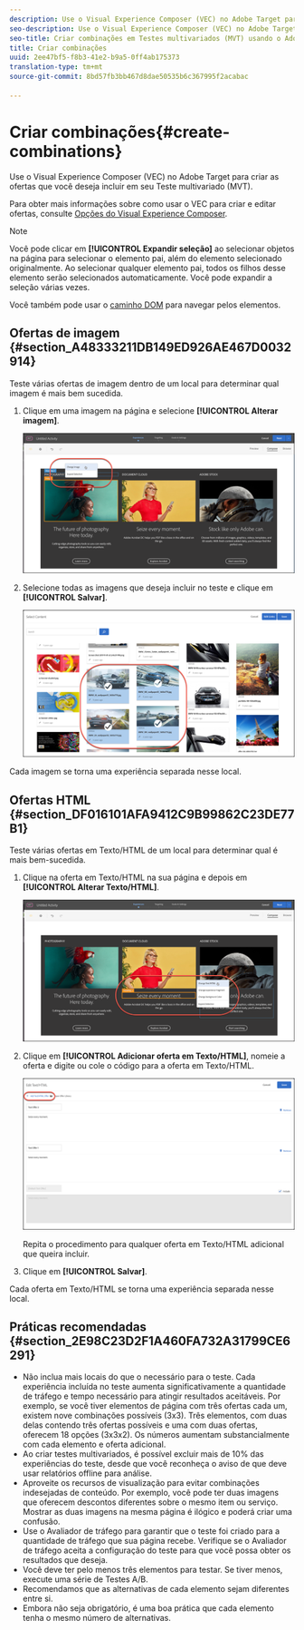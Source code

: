 ```yaml
---
description: Use o Visual Experience Composer (VEC) no Adobe Target para criar as ofertas que você deseja incluir em seu Teste multivariado (MVT).
seo-description: Use o Visual Experience Composer (VEC) no Adobe Target para criar as ofertas que você deseja incluir em seu Teste multivariado (MVT).
seo-title: Criar combinações em Testes multivariados (MVT) usando o Adobe Target
title: Criar combinações
uuid: 2ee47bf5-f8b3-41e2-b9a5-0ff4ab175373
translation-type: tm+mt
source-git-commit: 8bd57fb3bb467d8dae50535b6c367995f2acabac

---
```



# Criar combinações{#create-combinations}

Use o Visual Experience Composer (VEC) no Adobe Target para criar as ofertas que você deseja incluir em seu Teste multivariado (MVT).

Para obter mais informações sobre como usar o VEC para criar e editar ofertas, consulte [Opções do Visual Experience Composer](/help/c-experiences/c-visual-experience-composer/viztarget-options.md).

>[!NOTE]
>
>Você pode clicar em **[!UICONTROL Expandir seleção]** ao selecionar objetos na página para selecionar o elemento pai, além do elemento selecionado originalmente. Ao selecionar qualquer elemento pai, todos os filhos desse elemento serão selecionados automaticamente. Você pode expandir a seleção várias vezes.
>
>Você também pode usar o [caminho DOM](/help/c-experiences/c-visual-experience-composer/viztarget-options.md#dom-path) para navegar pelos elementos.

## Ofertas de imagem {#section_A48333211DB149ED926AE467D0032914}

Teste várias ofertas de imagem dentro de um local para determinar qual imagem é mais bem sucedida.

1. Clique em uma imagem na página e selecione **[!UICONTROL Alterar imagem]**.

   ![Opção Alterar imagem](/help/c-activities/c-multivariate-testing/t-create-multivariate-test/assets/changeimage.png)

1. Selecione todas as imagens que deseja incluir no teste e clique em **[!UICONTROL Salvar]**.

   ![Caixa de diálogo Selecionar conteúdo usada para adicionar imagens](/help/c-activities/c-multivariate-testing/t-create-multivariate-test/assets/addimage.png)

Cada imagem se torna uma experiência separada nesse local.

## Ofertas HTML {#section_DF016101AFA9412C9B99862C23DE77B1}

Teste várias ofertas em Texto/HTML de um local para determinar qual é mais bem-sucedida.

1. Clique na oferta em Texto/HTML na sua página e depois em **[!UICONTROL Alterar Texto/HTML]**.

   ![Alterar texto/HTML](/help/c-activities/c-multivariate-testing/t-create-multivariate-test/assets/changehtml.png)

1. Clique em **[!UICONTROL Adicionar oferta em Texto/HTML]**, nomeie a oferta e digite ou cole o código para a oferta em Texto/HTML.

   ![Editar ofertas](/help/c-activities/c-multivariate-testing/t-create-multivariate-test/assets/editoffers.png)

   Repita o procedimento para qualquer oferta em Texto/HTML adicional que queira incluir.

1. Clique em **[!UICONTROL Salvar]**.

Cada oferta em Texto/HTML se torna uma experiência separada nesse local.

## Práticas recomendadas {#section_2E98C23D2F1A460FA732A31799CE6291}

* Não inclua mais locais do que o necessário para o teste. Cada experiência incluída no teste aumenta significativamente a quantidade de tráfego e tempo necessário para atingir resultados aceitáveis. Por exemplo, se você tiver elementos de página com três ofertas cada um, existem nove combinações possíveis (3x3). Três elementos, com duas delas contendo três ofertas possíveis e uma com duas ofertas, oferecem 18 opções (3x3x2). Os números aumentam substancialmente com cada elemento e oferta adicional.
* Ao criar testes multivariados, é possível excluir mais de 10% das experiências do teste, desde que você reconheça o aviso de que deve usar relatórios offline para análise.
* Aproveite os recursos de visualização para evitar combinações indesejadas de conteúdo. Por exemplo, você pode ter duas imagens que oferecem descontos diferentes sobre o mesmo item ou serviço. Mostrar as duas imagens na mesma página é ilógico e poderá criar uma confusão.
* Use o Avaliador de tráfego para garantir que o teste foi criado para a quantidade de tráfego que sua página recebe. Verifique se o Avaliador de tráfego aceita a configuração do teste para que você possa obter os resultados que deseja.
* Você deve ter pelo menos três elementos para testar. Se tiver menos, execute uma série de Testes A/B.
* Recomendamos que as alternativas de cada elemento sejam diferentes entre si.
* Embora não seja obrigatório, é uma boa prática que cada elemento tenha o mesmo número de alternativas.

